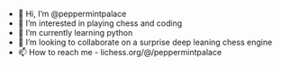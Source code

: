 - 👋 Hi, I’m @peppermintpalace
- 👀 I’m interested in playing chess and coding
- 🌱 I’m currently learning python
- 💞️ I’m looking to collaborate on a surprise deep leaning chess engine
- 📫 How to reach me - lichess.org/@/peppermintpalace

<!---
peppermintpalace/peppermintpalace is a ✨ special ✨ repository because its `README.md` (this file) appears on your GitHub profile.
You can click the Preview link to take a look at your changes.
--->
